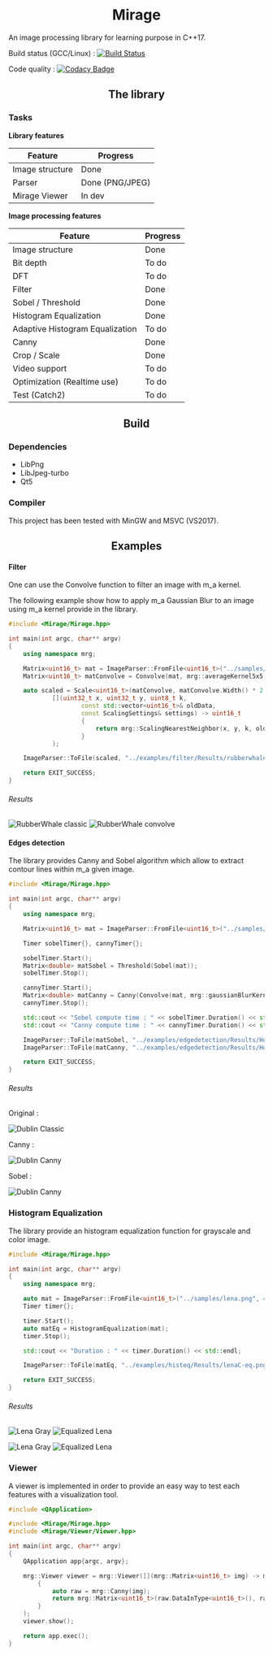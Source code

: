 <h1 align="center">Mirage</h1> 

An image processing library for learning purpose in C++17.

Build status (GCC/Linux) : [![Build Status](https://travis-ci.org/PlathC/Mirage.svg?branch=master)](https://travis-ci.org/PlathC/Mirage)

Code quality : [![Codacy Badge](https://api.codacy.com/project/badge/Grade/e7674eb14f3a4636b98ded41d9cbb42c)](https://www.codacy.com/manual/PlathC/Mirage?utm_source=github.com&amp;utm_medium=referral&amp;utm_content=PlathC/Mirage&amp;utm_campaign=Badge_Grade)

<h2 align="center">The library</h2>

### __Tasks__

__Library features__

| Feature           | Progress                                                     |
|-------------------|--------------------------------------------------------------|
| Image structure   | Done                                                         |
| Parser            | Done (PNG/JPEG)                                              |
| Mirage Viewer     | In dev                                                       |

__Image processing features__ 

| Feature                          | Progress             |
|----------------------------------|----------------------|
| Image structure                  | Done                 |
| Bit depth                        | To do                |
| DFT                              | To do                |
| Filter                           | Done                 |
| Sobel / Threshold                | Done                 |
| Histogram Equalization           | Done                 |
| Adaptive Histogram Equalization  | To do                |
| Canny                            | Done                 |
| Crop / Scale                     | Done                 |
| Video support                    | To do                |
| Optimization (Realtime use)      | To do                |
| Test (Catch2)                    | To do                |

<h2 align="center">Build</h2>

### Dependencies 

*   LibPng
*   LibJpeg-turbo
*   Qt5
 
### Compiler

This project has been tested with MinGW and MSVC (VS2017).

<h2 align="center">Examples</h2>

#### __Filter__ 

One can use the Convolve function to filter an image with m_a kernel.

The following example show how to apply m_a Gaussian Blur to an image using 
m_a kernel provide in the library.

```cpp
#include <Mirage/Mirage.hpp>

int main(int argc, char** argv)
{
    using namespace mrg;

    Matrix<uint16_t> mat = ImageParser::FromFile<uint16_t>("../samples/rubberwhale.png", 4);
    Matrix<uint16_t> matConvolve = Convolve(mat, mrg::averageKernel5x5);

    auto scaled = Scale<uint16_t>(matConvolve, matConvolve.Width() * 2., matConvolve.Height() * 2.,
            [](uint32_t x, uint32_t y, uint8_t k,
                    const std::vector<uint16_t>& oldData,
                    const ScalingSettings& settings) -> uint16_t
                    {
                        return mrg::ScalingNearestNeighbor(x, y, k, oldData, settings);
                    }
            );

    ImageParser::ToFile(scaled, "../examples/filter/Results/rubberwhale-convolved.jpg");

    return EXIT_SUCCESS;
}
```

###### Results 

![RubberWhale classic](readmefiles/rubberwhale.png) ![RubberWhale convolve](readmefiles/rubberwhale-convolve.png) 

#### __Edges detection__

The library provides Canny and Sobel algorithm which allow to extract 
contour lines within m_a given image.

```cpp
#include <Mirage/Mirage.hpp>

int main(int argc, char** argv)
{
    using namespace mrg;

    Matrix<uint16_t> mat = ImageParser::FromFile<uint16_t>("../samples/HouseDublin.jpg", 4);

    Timer sobelTimer{}, cannyTimer{};

    sobelTimer.Start();
    Matrix<double> matSobel = Threshold(Sobel(mat));
    sobelTimer.Stop();

    cannyTimer.Start();
    Matrix<double> matCanny = Canny(Convolve(mat, mrg::gaussianBlurKernel5x5));
    cannyTimer.Stop();

    std::cout << "Sobel compute time : " << sobelTimer.Duration() << std::endl;
    std::cout << "Canny compute time : " << cannyTimer.Duration() << std::endl;

    ImageParser::ToFile(matSobel, "../examples/edgedetection/Results/HouseDublin-Sobel.jpg");
    ImageParser::ToFile(matCanny, "../examples/edgedetection/Results/HouseDublin-Canny.jpg");

    return EXIT_SUCCESS;
}
```

###### Results

Original : 

![Dublin Classic](readmefiles/HouseDublin.jpg) 

Canny :

![Dublin Canny](readmefiles/HouseDublin-Canny.jpg)

Sobel :

![Dublin Canny](readmefiles/HouseDublin-Sobel.jpg) 

### Histogram Equalization

The library provide an histogram equalization function for grayscale and 
color image.

```cpp
#include <Mirage/Mirage.hpp>

int main(int argc, char** argv)
{
    using namespace mrg;

    auto mat = ImageParser::FromFile<uint16_t>("../samples/lena.png", 4);
    Timer timer{};

    timer.Start();
    auto matEq = HistogramEqualization(mat);
    timer.Stop();

    std::cout << "Duration : " << timer.Duration() << std::endl;

    ImageParser::ToFile(matEq, "../examples/histeq/Results/lenaC-eq.png");

    return EXIT_SUCCESS;
}
```

###### Results 

![Lena Gray](readmefiles/lena-gray.jpg) ![Equalized Lena](readmefiles/lena-eq.jpg) 

![Lena Gray](samples/lena.png) ![Equalized Lena](readmefiles/lenaC-eq.png) 


### __Viewer__

A viewer is implemented in order to provide an easy way to test each features with a
 visualization tool.
```cpp
#include <QApplication>

#include <Mirage/Mirage.hpp>
#include <Mirage/Viewer/Viewer.hpp>

int main(int argc, char** argv)
{
    QApplication app{argc, argv};

    mrg::Viewer viewer = mrg::Viewer([](mrg::Matrix<uint16_t> img) -> mrg::Matrix<uint16_t>
        {
            auto raw = mrg::Canny(img);
            return mrg::Matrix<uint16_t>(raw.DataInType<uint16_t>(), raw.Width(), raw.Height(), 1);
        }
    );
    viewer.show();

    return app.exec();
}
```